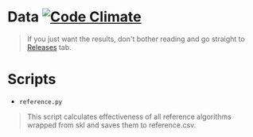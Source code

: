 # Data [![Code Climate](https://codeclimate.com/github/w4k2/data/badges/gpa.svg)](https://codeclimate.com/github/w4k2/data)

> If you just want the results, don't bother reading and go straight to [Releases](https://github.com/w4k2/data/releases) tab.

# Scripts

- `reference.py`

> This script calculates effectiveness of all reference algorithms wrapped from skl and saves them to reference.csv.
